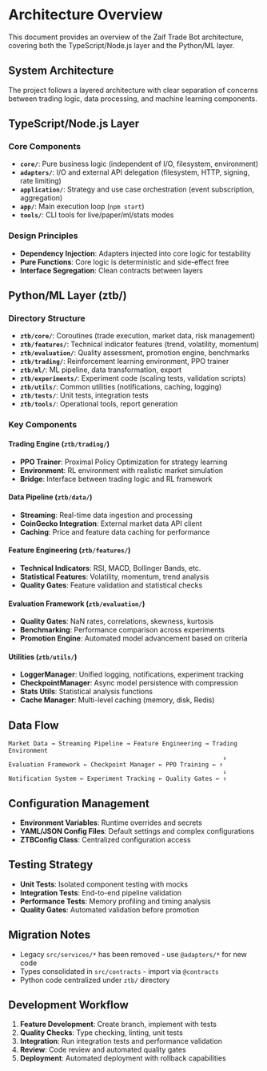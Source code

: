 # Architecture Overview

This document provides an overview of the Zaif Trade Bot architecture, covering both the TypeScript/Node.js layer and the Python/ML layer.

## System Architecture

The project follows a layered architecture with clear separation of concerns between trading logic, data processing, and machine learning components.

## TypeScript/Node.js Layer

### Core Components

- **`core/`**: Pure business logic (independent of I/O, filesystem, environment)
- **`adapters/`**: I/O and external API delegation (filesystem, HTTP, signing, rate limiting)
- **`application/`**: Strategy and use case orchestration (event subscription, aggregation)
- **`app/`**: Main execution loop (`npm start`)
- **`tools/`**: CLI tools for live/paper/ml/stats modes

### Design Principles

- **Dependency Injection**: Adapters injected into core logic for testability
- **Pure Functions**: Core logic is deterministic and side-effect free
- **Interface Segregation**: Clean contracts between layers

## Python/ML Layer (ztb/)

### Directory Structure

- **`ztb/core/`**: Coroutines (trade execution, market data, risk management)
- **`ztb/features/`**: Technical indicator features (trend, volatility, momentum)
- **`ztb/evaluation/`**: Quality assessment, promotion engine, benchmarks
- **`ztb/trading/`**: Reinforcement learning environment, PPO trainer
- **`ztb/ml/`**: ML pipeline, data transformation, export
- **`ztb/experiments/`**: Experiment code (scaling tests, validation scripts)
- **`ztb/utils/`**: Common utilities (notifications, caching, logging)
- **`ztb/tests/`**: Unit tests, integration tests
- **`ztb/tools/`**: Operational tools, report generation

### Key Components

#### Trading Engine (`ztb/trading/`)

- **PPO Trainer**: Proximal Policy Optimization for strategy learning
- **Environment**: RL environment with realistic market simulation
- **Bridge**: Interface between trading logic and RL framework

#### Data Pipeline (`ztb/data/`)

- **Streaming**: Real-time data ingestion and processing
- **CoinGecko Integration**: External market data API client
- **Caching**: Price and feature data caching for performance

#### Feature Engineering (`ztb/features/`)

- **Technical Indicators**: RSI, MACD, Bollinger Bands, etc.
- **Statistical Features**: Volatility, momentum, trend analysis
- **Quality Gates**: Feature validation and statistical checks

#### Evaluation Framework (`ztb/evaluation/`)

- **Quality Gates**: NaN rates, correlations, skewness, kurtosis
- **Benchmarking**: Performance comparison across experiments
- **Promotion Engine**: Automated model advancement based on criteria

#### Utilities (`ztb/utils/`)

- **LoggerManager**: Unified logging, notifications, experiment tracking
- **CheckpointManager**: Async model persistence with compression
- **Stats Utils**: Statistical analysis functions
- **Cache Manager**: Multi-level caching (memory, disk, Redis)

## Data Flow

```text
Market Data → Streaming Pipeline → Feature Engineering → Trading Environment
                                                            ↓
Evaluation Framework ← Checkpoint Manager ← PPO Training ← ↑
                                                            ↓
Notification System ← Experiment Tracking ← Quality Gates ← ↑
```

## Configuration Management

- **Environment Variables**: Runtime overrides and secrets
- **YAML/JSON Config Files**: Default settings and complex configurations
- **ZTBConfig Class**: Centralized configuration access

## Testing Strategy

- **Unit Tests**: Isolated component testing with mocks
- **Integration Tests**: End-to-end pipeline validation
- **Performance Tests**: Memory profiling and timing analysis
- **Quality Gates**: Automated validation before promotion

## Migration Notes

- Legacy `src/services/*` has been removed - use `@adapters/*` for new code
- Types consolidated in `src/contracts` - import via `@contracts`
- Python code centralized under `ztb/` directory

## Development Workflow

1. **Feature Development**: Create branch, implement with tests
2. **Quality Checks**: Type checking, linting, unit tests
3. **Integration**: Run integration tests and performance validation
4. **Review**: Code review and automated quality gates
5. **Deployment**: Automated deployment with rollback capabilities
